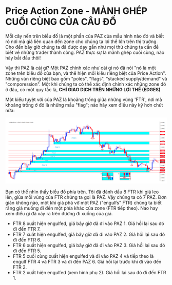 # Price Action Zone - MẢNH GHÉP CUỐI CÙNG CỦA CÂU ĐỐ

Mỗi cây nến trên biểu đố là một phần của PAZ của mẫu hình nào đó và biết rõ nơi mà giá liên quan đến zone cho chúng ta lợi thế lớn trên thị trường. Cho đến bây giờ chúng ta đã được dạy gần như mọi thứ chúng ta cần để biết về những trader thành công. PAZ thực sự là mảnh ghép cuối cùng, nào hãy bắt đầu thôi!

Vậy thì PAZ là cái gì? Một PAZ chính xác như cái gì nó đã nói "nó là một zone trên biểu đồ của bạn, và thể hiện mỗi kiểu riêng biệt của Price Action". Những vùn riêng biệt bao gồm "poles", "flags", "stacked supply/demand" và "comporession". Một khi chúng ta có thể xác định chính xác những zone đó ở đâu, có một quy tắc là, **CHỈ GIAO DỊCH TRÊN NHỮNG LỢI THẾ (EDGES)**

Một kiểu tuyệt với của PAZ là khoảng trống giữa những vùng 'FTR', nơi mà khoảng trống ở đó là những mẫu "flag"; nào hãy xem điểu này kỹ hơn chút nữa:

![](https://github.com/vuongmao/forexcollection/blob/master/SupplyDemandRTM/asset/paz-definition-1.png)

Bạn có thể nhìn thấy biểu đồ phía trên. Tôi đã đánh dấu 8 FTR khi giá leo lên, giũa mỗi vùng của FTR chúng ta gọi là PAZ. Vậy chúng ta có 7 PAZ. Đơn giản không nào, một khi giá phá vỡ một PAZ ("engulfs" FTR) chúng ta biết rằng giá muống đi đến một phía khác của zone (FTR tiếp theo). Nao hay xem điều gì đã xảy ra trên đường đi xuống của giá.

- FTR 8 xuất hiện engulfed, giá bây giờ đã đi vào PAZ 1. Giá hồi lại sau đó đi đến FTR 7.
- FTR 7 xuất hiện engulfed, giá bây giờ đã đi vào PAZ 2. Giá hồi lại sau đó đi đến FTR 6.
- FTR 6 xuất hiện engulfed, giá bây giờ đã đi vào PAZ 3. Giá hồi lại sau đó đi đến FTR 5.
- FTR 5 cuối cùng xuất hiện engulfed và đi vào PAZ 4 và tiếp theo là engulf FTR 4 và FTR 3 và đi đến PAZ 6. Giá hồi lại trước khi đi vào đến FTR 2.
- FTR 2 xuất hiện engulfed (xem hình phụ 2). Giá hồi lại sau đó đi đến FTR 1.
